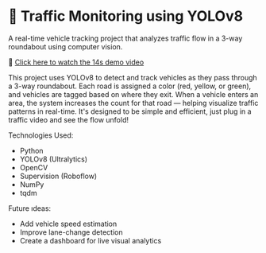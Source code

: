 # 🚦 Traffic Monitoring using YOLOv8
A real-time vehicle tracking project that analyzes traffic flow in a 3-way roundabout using computer vision.

🎥 [Click here to watch the 14s demo video](./Demo.mp4)

This project uses YOLOv8 to detect and track vehicles as they pass through a 3-way roundabout. Each road is assigned a color (red, yellow, or green), and vehicles are tagged based on where they exit. When a vehicle enters an area, the system increases the count for that road — helping visualize traffic patterns in real-time. It's designed to be simple and efficient, just plug in a traffic video and see the flow unfold!

Technologies Used:
- Python
- YOLOv8 (Ultralytics)
- OpenCV
- Supervision (Roboflow)
- NumPy
- tqdm

Future ıdeas:
- Add vehicle speed estimation
- Improve lane-change detection
- Create a dashboard for live visual analytics
